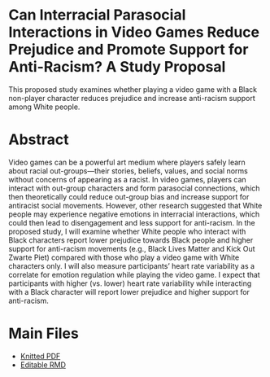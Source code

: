 # Can Interracial Parasocial Interactions in Video Games Reduce Prejudice and Promote Support for Anti-Racism? A Study Proposal

This proposed study examines whether playing a video game with a Black non-player character reduces prejudice and increase anti-racism support among White people.


# Abstract
  Video games can be a powerful art medium where players safely learn about racial out-groups—their stories, beliefs, values, and social norms without concerns of appearing as a racist. In video games, players can interact with out-group characters and form parasocial connections, which then theoretically could reduce out-group bias and increase support for antiracist social movements. However, other research suggested that White people may experience negative emotions in interracial interactions, which could then lead to disengagement and less support for anti-racism. In the proposed study, I will examine whether White people who interact with Black characters report lower prejudice towards Black people and higher support for anti-racism movements (e.g., Black Lives Matter and Kick Out Zwarte Piet) compared with those who play a video game with White characters only. I will also measure participants’ heart rate variability as a correlate for emotion regulation while playing the video game. I expect that participants with higher (vs. lower) heart rate variability while interacting with a Black character will report lower prejudice and higher support for anti-racism.


# Main Files
- [Knitted PDF](https://github.com/nsunami/videogames-prejudice/blob/main/output/proposal.pdf)
- [Editable RMD](https://github.com/nsunami/videogames-prejudice/blob/main/proposal.Rmd)
